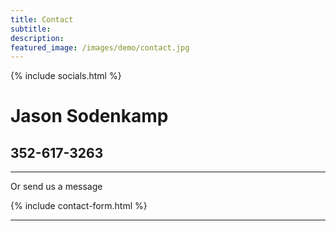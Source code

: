 ```yaml
---
title: Contact
subtitle: 
description: 
featured_image: /images/demo/contact.jpg
---
```


{% include socials.html %}
<h1>Jason Sodenkamp</h1>
<h2>352-617-3263</h2>

---

<p>Or send us a message</p>
{% include contact-form.html %}

---
